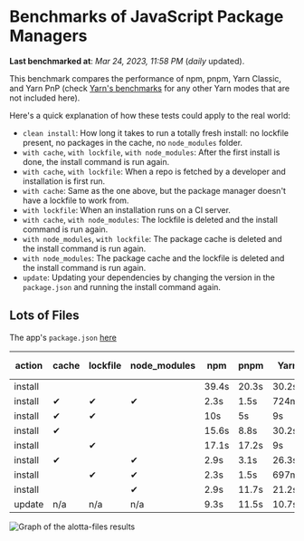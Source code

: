 # Benchmarks of JavaScript Package Managers

**Last benchmarked at**: _Mar 24, 2023, 11:58 PM_ (_daily_ updated).

This benchmark compares the performance of npm, pnpm, Yarn Classic, and Yarn PnP (check [Yarn's benchmarks](https://yarnpkg.com/benchmarks) for any other Yarn modes that are not included here).

Here's a quick explanation of how these tests could apply to the real world:

- `clean install`: How long it takes to run a totally fresh install: no lockfile present, no packages in the cache, no `node_modules` folder.
- `with cache`, `with lockfile`, `with node_modules`: After the first install is done, the install command is run again.
- `with cache`, `with lockfile`: When a repo is fetched by a developer and installation is first run.
- `with cache`: Same as the one above, but the package manager doesn't have a lockfile to work from.
- `with lockfile`: When an installation runs on a CI server.
- `with cache`, `with node_modules`: The lockfile is deleted and the install command is run again.
- `with node_modules`, `with lockfile`: The package cache is deleted and the install command is run again.
- `with node_modules`: The package cache and the lockfile is deleted and the install command is run again.
- `update`: Updating your dependencies by changing the version in the `package.json` and running the install command again.

## Lots of Files

The app's `package.json` [here](https://github.com/pnpm/pnpm.github.io/blob/main/benchmarks/fixtures/alotta-files/package.json)

| action  | cache | lockfile | node_modules| npm | pnpm | Yarn | Yarn PnP |
| ---     | ---   | ---      | ---         | --- | ---  | ---  | ---      |
| install |       |          |             | 39.4s | 20.3s | 30.2s | 24.6s |
| install | ✔     | ✔        | ✔           | 2.3s | 1.5s | 724ms | n/a |
| install | ✔     | ✔        |             | 10s | 5s | 9s | 734ms |
| install | ✔     |          |             | 15.6s | 8.8s | 30.2s | 20.4s |
| install |       | ✔        |             | 17.1s | 17.2s | 9s | 706ms |
| install | ✔     |          | ✔           | 2.9s | 3.1s | 26.3s | n/a |
| install |       | ✔        | ✔           | 2.3s | 1.5s | 697ms | n/a |
| install |       |          | ✔           | 2.9s | 11.7s | 21.2s | n/a |
| update  | n/a | n/a | n/a | 9.3s | 11.5s | 10.7s | 21.2s |

<img alt="Graph of the alotta-files results" src="/img/benchmarks/alotta-files.svg" />